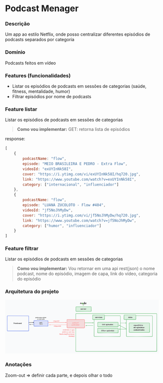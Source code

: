 # Podcast Menager

### Descrição
Um app ao estilo Netflix, onde posso centralizar diferentes episódios de podcasts separados por categoria

### Domínio
Podcasts feitos em vídeo

### Features (funcionalidades)
* Listar os episódios de podcasts em sessões de categorias (saúde, fitness, mentalidade, humor)
* Filtrar episódios por nome de podcasts

### Feature listar
Listar os episódios de podcasts em sessões de categorias

> **Como vou implementar:**
GET: retorna lista de episódios

response:
```js
[
    {
        podcastName: "flow",
        episode: "MEIO BRASILEIRA E PEDRO - Extra Flow",
        videoId: "exUYInNk58I",
        cover: "https://i.ytimg.com/vi/exUYInNk58I/hq720.jpg",
        link: "https://www.youtube.com/watch?v=exUYInNk58I",
        category: ["internacional", "influenciador"]
    },
    {
        podcastName: "flow",
        episode: "LUANA ZUCOLOTO - Flow #404",
        videoId: "jf5NoJhMyDw",
        cover: "https://i.ytimg.com/vi/jf5NoJhMyDw/hq720.jpg",
        link: "https://www.youtube.com/watch?v=jf5NoJhMyDw",
        category: ["humor", "influenciador"]
    }
]

```

### Feature filtrar
Listar os episódios de podcasts em sessões de categorias

> **Como vou implementar:**
Vou retornar em uma api rest(json) o nome podcast, nome do episódio, imagem de capa, link do vídeo, categoria do episódio

### Arquitetura do projeto

![Arquitetura do Projeto](./arch/arquitetura-projeto.png)

### Anotações
Zoom-out => definir cada parte, e depois olhar o todo